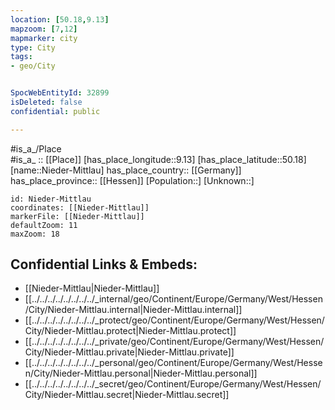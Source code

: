```yaml
---
location: [50.18,9.13] 
mapzoom: [7,12] 
mapmarker: city 
type: City
tags:
- geo/City


SpocWebEntityId: 32899
isDeleted: false
confidential: public

---
```

#is_a_/Place  
#is_a_ :: [[Place]] 
[has_place_longitude::9.13] 
[has_place_latitude::50.18] 
[name::Nieder-Mittlau] 
has_place_country:: [[Germany]]  
has_place_province:: [[Hessen]] 
[Population::] 
[Unknown::] 


```leaflet
id: Nieder-Mittlau
coordinates: [[Nieder-Mittlau]] 
markerFile: [[Nieder-Mittlau]] 
defaultZoom: 11 
maxZoom: 18
```


## Confidential Links & Embeds: 
- [[Nieder-Mittlau|Nieder-Mittlau]]  
- [[../../../../../../../../_internal/geo/Continent/Europe/Germany/West/Hessen/City/Nieder-Mittlau.internal|Nieder-Mittlau.internal]] 
- [[../../../../../../../../_protect/geo/Continent/Europe/Germany/West/Hessen/City/Nieder-Mittlau.protect|Nieder-Mittlau.protect]] 
- [[../../../../../../../../_private/geo/Continent/Europe/Germany/West/Hessen/City/Nieder-Mittlau.private|Nieder-Mittlau.private]] 
- [[../../../../../../../../_personal/geo/Continent/Europe/Germany/West/Hessen/City/Nieder-Mittlau.personal|Nieder-Mittlau.personal]] 
- [[../../../../../../../../_secret/geo/Continent/Europe/Germany/West/Hessen/City/Nieder-Mittlau.secret|Nieder-Mittlau.secret]] 
